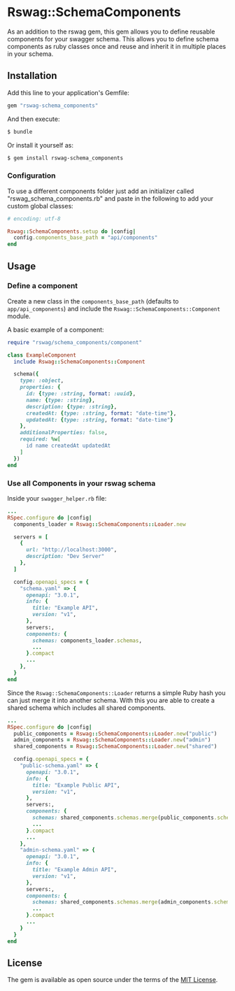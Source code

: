 # Rswag::SchemaComponents

As an addition to the rswag gem, this gem allows you to define reusable components for your swagger schema. This allows you to define schema components as ruby classes once and reuse and inherit it in multiple places in your schema.

## Installation

Add this line to your application's Gemfile:

```ruby
gem "rswag-schema_components"
```

And then execute:

```bash
$ bundle
```

Or install it yourself as:

```bash
$ gem install rswag-schema_components
```

### Configuration

To use a different components folder just add an initializer called "rswag_schema_components.rb" and paste in the following to add your custom global classes:

```ruby
# encoding: utf-8

Rswag::SchemaComponents.setup do |config|
  config.components_base_path = "api/components"
end
```

## Usage

### Define a component

Create a new class in the `components_base_path` (defaults to `app/api_components`) and include the `Rswag::SchemaComponents::Component` module.

A basic example of a component:

```ruby
require "rswag/schema_components/component"

class ExampleComponent
  include Rswag::SchemaComponents::Component

  schema({
    type: :object,
    properties: {
      id: {type: :string, format: :uuid},
      name: {type: :string},
      description: {type: :string},
      createdAt: {type: :string, format: "date-time"},
      updatedAt: {type: :string, format: "date-time"}
    },
    additionalProperties: false,
    required: %w[
      id name createdAt updatedAt
    ]
  })
end
```

### Use all Components in your rswag schema

Inside your `swagger_helper.rb` file:

```ruby
...
RSpec.configure do |config|
  components_loader = Rswag::SchemaComponents::Loader.new

  servers = [
    {
      url: "http://localhost:3000",
      description: "Dev Server"
    },
  ]

  config.openapi_specs = {
    "schema.yaml" => {
      openapi: "3.0.1",
      info: {
        title: "Example API",
        version: "v1",
      },
      servers:,
      components: {
        schemas: components_loader.schemas,
        ...
      }.compact
      ...
    },
  }
end
```

Since the `Rswag::SchemaComponents::Loader` returns a simple Ruby hash you can just merge it into another schema. With this you are able to create a shared schema which includes all shared components.

```ruby
...
RSpec.configure do |config|
  public_components = Rswag::SchemaComponents::Loader.new("public")
  admin_components = Rswag::SchemaComponents::Loader.new("admin")
  shared_components = Rswag::SchemaComponents::Loader.new("shared")

  config.openapi_specs = {
    "public-schema.yaml" => {
      openapi: "3.0.1",
      info: {
        title: "Example Public API",
        version: "v1",
      },
      servers:,
      components: {
        schemas: shared_components.schemas.merge(public_components.schemas)
        ...
      }.compact
      ...
    },
    "admin-schema.yaml" => {
      openapi: "3.0.1",
      info: {
        title: "Example Admin API",
        version: "v1",
      },
      servers:,
      components: {
        schemas: shared_components.schemas.merge(admin_components.schemas)
        ...
      }.compact
      ...
    }
  }
end
```

## License

The gem is available as open source under the terms of the [MIT License](https://opensource.org/licenses/MIT).
